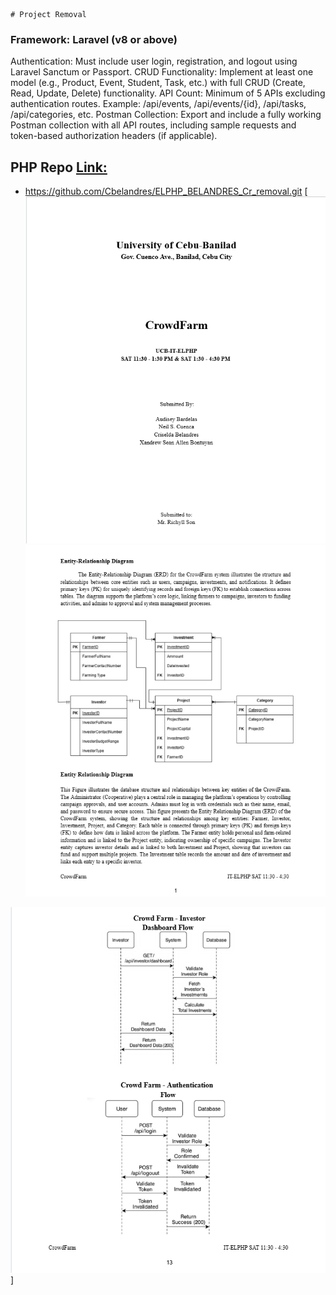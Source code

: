    # Project Removal 

### Framework: Laravel (v8 or above)
Authentication: Must include user login, registration, and logout using Laravel Sanctum or Passport.
CRUD Functionality: Implement at least one model (e.g., Product, Event, Student, Task, etc.) with full CRUD (Create, Read, Update, Delete) functionality.
API Count:
Minimum of 5 APIs excluding authentication routes.
Example: /api/events, /api/events/{id}, /api/tasks, /api/categories, etc.
Postman Collection:
Export and include a fully working Postman collection with all API routes, including sample requests and token-based authorization headers (if applicable).

## PHP Repo [Link:](https://github.com/Cbelandres/ELPHP_BELANDRES_Cr_removal.git)
* https://github.com/Cbelandres/ELPHP_BELANDRES_Cr_removal.git
[![screenshots](./resources/images/image0.png)
![screenshots](./resources/images/image1.png)

![screenshots](./resources/images/image14.png)]



